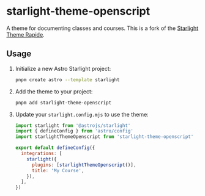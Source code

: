 # starlight-theme-openscript

A theme for documenting classes and courses. This is a fork of the [Starlight Theme Rapide](https://github.com/HiDeoo/starlight-theme-rapide).

## Usage

1. Initialize a new Astro Starlight project:

   ```bash
   pnpm create astro --template starlight
   ```

1. Add the theme to your project:

   ```bash
   pnpm add starlight-theme-openscript
   ```

1. Update your `starlight.config.mjs` to use the theme:

   ```javascript
   import starlight from '@astrojs/starlight'
   import { defineConfig } from 'astro/config'
   import starlightThemeOpenscript from 'starlight-theme-openscript'

   export default defineConfig({
     integrations: [
       starlight({
         plugins: [starlightThemeOpenscript()],
         title: 'My Course',
       }),
     ],
   })
   ```
